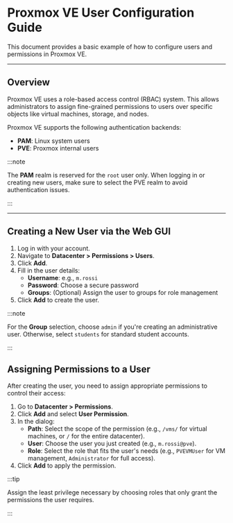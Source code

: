 # Proxmox VE User Configuration Guide

This document provides a basic example of how to configure users and permissions in Proxmox VE.

---

## Overview

Proxmox VE uses a role-based access control (RBAC) system. This allows administrators to assign fine-grained permissions to users over specific objects like virtual machines, storage, and nodes.

Proxmox VE supports the following authentication backends:

- **PAM**: Linux system users 
- **PVE**: Proxmox internal users 

:::note

The **PAM** realm is reserved for the `root` user only. When logging in or creating new users, make sure to select the PVE realm to avoid authentication issues.

:::

---

## Creating a New User via the Web GUI

1. Log in with your account.
2. Navigate to **Datacenter > Permissions > Users**.
3. Click **Add**.
4. Fill in the user details:
   - **Username**: e.g., `m.rossi`
   - **Password**: Choose a secure password
   - **Groups**: (Optional) Assign the user to groups for role management
5. Click **Add** to create the user.

:::note

For the **Group** selection, choose `admin` if you're creating an administrative user. Otherwise, select `students` for standard student accounts.

:::

## Assigning Permissions to a User

After creating the user, you need to assign appropriate permissions to control their access:

1. Go to **Datacenter > Permissions**.
2. Click **Add** and select **User Permission**.
3. In the dialog:
   - **Path**: Select the scope of the permission (e.g., `/vms/` for virtual machines, or `/` for the entire datacenter).
   - **User**: Choose the user you just created (e.g., `m.rossi@pve`).
   - **Role**: Select the role that fits the user's needs (e.g., `PVEVMUser` for VM management, `Administrator` for full access).
4. Click **Add** to apply the permission.

:::tip

Assign the least privilege necessary by choosing roles that only grant the permissions the user requires.

:::

